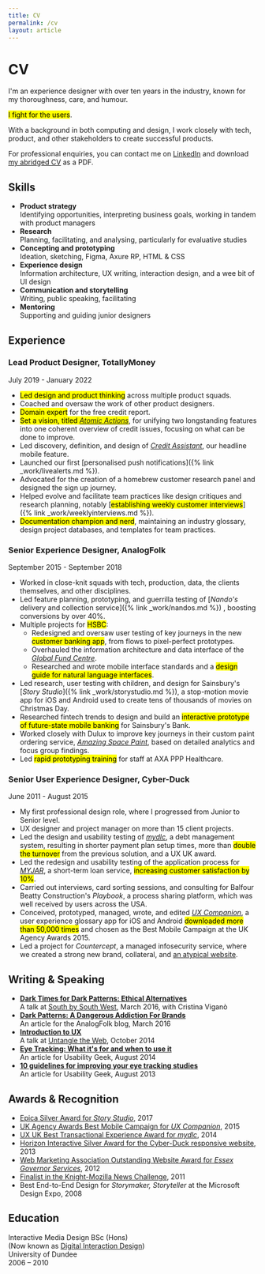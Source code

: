 ```yaml
---
title: CV
permalink: /cv
layout: article
---
```


# CV

<p class="description">I'm an experience designer with over ten years in the industry, known for my thoroughness, care, and humour.</p>

<p class="description"><mark>I fight for the users</mark>.</p>

With a background in both computing and design, I work closely with tech, product, and other stakeholders to create successful products.

For professional enquiries, you can contact me on [LinkedIn](http://www.linkedin.com/in/neildawson) and download [my abridged CV](Neil%20Dawson%20CV.pdf) as a PDF.

## Skills

- **Product strategy**  
Identifying opportunities, interpreting business goals, working in tandem with product managers
- **Research**  
Planning, facilitating, and analysing, particularly for evaluative studies
- **Concepting and prototyping**  
Ideation, sketching, Figma, Axure RP, HTML & CSS
- **Experience design**  
Information architecture, UX writing, interaction design, and a wee bit of UI design
- **Communication and storytelling**  
Writing, public speaking, facilitating
- **Mentoring**  
Supporting and guiding junior designers

## Experience

### Lead Product Designer, TotallyMoney
July 2019 - January 2022

- <mark>Led design and product thinking</mark> across multiple product squads.
- Coached and oversaw the work of other product designers.
- <mark>Domain expert</mark> for the free credit report.
- <mark>Set a vision, titled <a href="/../work/eligibilityhub/#proposing-a-new-framework-for-our-product-atomic-actions"><em>Atomic Actions</em></a></mark>, for unifying two longstanding features into one coherent overview of credit issues, focusing on what can be done to improve.
- Led discovery, definition, and design of <a href="https://www.totallymoney.com/blog/credit-assistant/" target="_blank">*Credit Assistant*</a>, our headline mobile feature.
- Launched our first [personalised push notifications]({% link _work/livealerts.md %}).
- Advocated for the creation of a homebrew customer research panel and designed the sign up journey.
- Helped evolve and facilitate team practices like design critiques and research planning, notably [<mark>establishing weekly customer interviews</mark>]({% link _work/weeklyinterviews.md %}).
- <mark>Documentation champion and nerd</mark>, maintaining an industry glossary, design project databases, and templates for team practices.

### Senior Experience Designer, AnalogFolk
September 2015 - September 2018

- Worked in close-knit squads with tech, production, data, the clients themselves, and other disciplines.
- Led feature planning, prototyping, and guerrilla testing of [*Nando's* delivery and collection service]({% link _work/nandos.md %}) , boosting conversions by over 40%.
- Multiple projects for <mark>HSBC</mark>:
	- Redesigned and oversaw user testing of key journeys in the new <mark>customer banking app</mark>, from flows to pixel-perfect prototypes.
	- Overhauled the information architecture and data interface of the <a href="https://www.assetmanagement.hsbc.co.uk/en/individual-investor/fund-centre" target="_blank">*Global Fund Centre*</a>.
	- Researched and wrote mobile interface standards and a <mark>design guide for natural language interfaces</mark>.
- Led research, user testing with children, and design for Sainsbury's [*Story Studio*]({% link _work/storystudio.md %}), a stop-motion movie app for iOS and Android used to create tens of thousands of movies on Christmas Day.
- Researched fintech trends to design and build an <mark>interactive prototype of future-state mobile banking</mark> for Sainsbury's Bank.
- Worked closely with Dulux to improve key journeys in their custom paint ordering service, [*Amazing Space Paint*](https://web.archive.org/web/20200920052116/https://www.analogfolk.com/work/amazing-space-paint), based on detailed analytics and focus group findings.
- Led <mark>rapid prototyping training</mark> for staff at AXA PPP Healthcare.

### Senior User Experience Designer, Cyber-Duck
June 2011 - August 2015

- My first professional design role, where I progressed from Junior to Senior level.
- UX designer and project manager on more than 15 client projects.
- Led the design and usability testing of [*mydlc*](https://web.archive.org/web/20150718071422/http://www.mydlc.co.uk/), a debt management system, resulting in shorter payment plan setup times, more than <mark>double the turnover</mark> from the previous solution, and a UX UK award.
- Led the redesign and usability testing of the application process for [*MYJAR*](https://myjar.com/), a short-term loan service, <mark>increasing customer satisfaction by 10%</mark>.
- Carried out interviews, card sorting sessions, and consulting for Balfour Beatty Construction's *Playbook*, a process sharing platform, which was well received by users across the USA.
- Conceived, prototyped, managed, wrote, and edited [*UX Companion*](http://uxcompanion.com/), a user experience glossary app for iOS and Android <mark>downloaded more than 50,000 times</mark> and chosen as the Best Mobile Campaign at the UK Agency Awards 2015.
- Led a project for *Countercept*, a managed infosecurity service, where we created a strong new brand, collateral, and <a href="https://web.archive.org/web/20160316002253/https://countercept.com/" target="_blank">an atypical website</a>.

## Writing & Speaking

- [**Dark Times for Dark Patterns: Ethical Alternatives**](http://www.slideshare.net/criviga/dark-times-for-dark-patterns-59440001)  
A talk at [South by South West](http://schedule.sxsw.com/2016/events/event_PP49272), March 2016, with Cristina Viganò
- [**Dark Patterns: A Dangerous Addiction For Brands**](http://analogfolk.com/blog/dark-patterns)  
An article for the AnalogFolk blog, March 2016
- [**Introduction to UX**](http://www.slideshare.net/neildawson/introduction-to-user-experience-40640966)  
A talk at [Untangle the Web](https://web.archive.org/web/20141024040213/https://www.meetup.com/Untangling-the-Web-London/events/211176532), October 2014
- [**Eye Tracking: What it's for and when to use it**](http://www.usabilitygeek.com/what-is-eye-tracking-when-to-use-it)  
An article for Usability Geek, August 2014
- [**10 guidelines for improving your eye tracking studies**](http://www.usabilitygeek.com/10-eye-tracking-guidelines)  
An article for Usability Geek, August 2013

## Awards & Recognition

- [Epica Silver Award for *Story Studio*](http://winners.epica-awards.com/2017/winner/68-01579-DIG/analogfolk/story-studio), 2017
- [UK Agency Awards Best Mobile Campaign for *UX Companion*](https://web.archive.org/web/20170222053834/www.ukagencyawards.com/2015-winners), 2015
- [UX UK Best Transactional Experience Award for *mydlc*](http://www.uxukawards.com/past-awards/2014-winners/), 2014
- [Horizon Interactive Silver Award for the Cyber-Duck responsive website](https://horizoninteractiveawards.com/2013/winners/winners_list_c), 2013
- [Web Marketing Association Outstanding Website Award for *Essex Governor Services*](http://www.webaward.org/winner.asp?eid=18337), 2012
- [Finalist in the Knight-Mozilla News Challenge](https://web.archive.org/web/20160102132321/https://dansinker.com/post/9588118250/knightmozilla-heads-to-berlin), 2011
- Best End-to-End Design for *Storymaker, Storyteller* at the Microsoft Design Expo, 2008

## Education

Interactive Media Design BSc (Hons)  
(Now known as [Digital Interaction Design](https://www.dundee.ac.uk/study/ug/digital-interaction-design/))  
University of Dundee  
2006 – 2010
